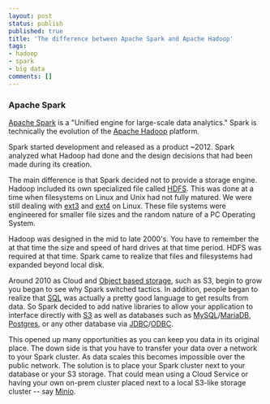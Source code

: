 ```yaml
---
layout: post
status: publish
published: true
title: 'The difference between Apache Spark and Apache Hadoop'
tags: 
- hadoop
- spark
- big data
comments: []
---
```


### Apache Spark

[Apache Spark](https://spark.apache.org/ "Apache Spark WebPage") is a "Unified engine for large-scale data analytics." Spark is technically the evolution of the [Apache Hadoop](https://hadoop.apache.org "Apache Hadoop WebSite") platform.

Spark started development and released as a product ~2012. Spark analyzed what Hadoop had done and the design decisions that had been made during its creation.

The main difference is that Spark decided not to provide a storage engine. Hadoop included its own specialized file called [HDFS](https://hadoop.apache.org/docs/current/hadoop-project-dist/hadoop-hdfs/HdfsDesign.html "HDFS documentation page"). This was done at a time when filesystems on Linux and Unix had not fully matured. We were still dealing with [ext3](https://en.wikipedia.org/wiki/Ext3 "Ext3 wiki page") and [ext4](https://en.wikipedia.org/wiki/Ext4 "Ext4 wiki page") on Linux. These file systems were engineered for smaller file sizes and the random nature of a PC Operating System.

Hadoop was designed in the mid to late 2000's. You have to remember the at that time the size and speed of hard drives at that time period. HDFS was required at that time. Spark came to realize that files and filesystems had expanded beyond local disk.

Around 2010 as Cloud and [Object based storage](https://en.wikipedia.org/wiki/Object_storage "Object Storage wiki page"), such as S3, begin to grow you began to see why Spark switched tactics. In addition, people began to realize that [SQL](https://en.wikipedia.org/wiki/SQL "SQL wiki page") was actually a pretty good language to get results from data. So Spark decided to add native libraries to allow your application to interface directly with [S3](https://aws.amazon.com/s3/ "AWS S3 webpage") as well as databases such as [MySQL](https://dev.mysql.com/ "MySQL web page")/[MariaDB](https://mariadb.org/ "MariaDB web page"), [Postgres](https://www.postgresql.org/ "Postgres web page"), or any other database via [JDBC](https://en.wikipedia.org/wiki/Java_Database_Connectivity "JDBC wiki page")/[ODBC](https://en.wikipedia.org/wiki/Open_Database_Connectivity "ODBC wikipage").

This opened up many opportunities as you can keep you data in its original place. The down side is that you have to transfer your data over a network to your Spark cluster. As data scales this becomes impossible over the public network. The solution is to place your Spark cluster next to your database or your S3 storage. That could mean using a Cloud Service or having your own on-prem cluster placed next to a local S3-like storage cluster -- say [Minio](https://min.io "Minio web page").
